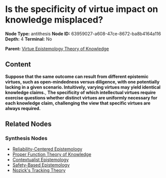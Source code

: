 # Is the specificity of virtue impact on knowledge misplaced?

**Node Type:** antithesis
**Node ID:** 63959027-a608-47ce-8672-ba8b4164a116
**Depth:** 4
**Terminal:** No

**Parent:** [Virtue Epistemology Theory of Knowledge](virtue-epistemology-theory-of-knowledge-synthesis-442e34b6-4919-4ee1-82d0-4ffef2957918.md)

## Content

**Suppose that the same outcome can result from different epistemic virtues, such as open-mindedness versus diligence, with one potentially lacking in a given scenario. Intuitively, varying virtues may yield identical knowledge claims.**, **The specificity of which intellectual virtues require exercise questions whether distinct virtues are uniformly necessary for each knowledge claim, challenging the view that specific virtues are always required.**

## Related Nodes

### Synthesis Nodes

- [Reliability-Centered Epistemology](reliability-centered-epistemology-synthesis-6a3f5ee3-d13c-461b-98bd-db67820dc86e.md)
- [Proper Function Theory of Knowledge](proper-function-theory-of-knowledge-synthesis-f9f7c829-5a3f-4e2f-93de-34d3ff5a820e.md)
- [Contextualist Epistemology](contextualist-epistemology-synthesis-d019c5d6-c3a2-4868-8bff-9ad35322a512.md)
- [Safety-Based Epistemology](safety-based-epistemology-synthesis-bc417ff0-2cea-4a46-b405-27326a8c245e.md)
- [Nozick's Tracking Theory](nozicks-tracking-theory-synthesis-a06a7feb-3540-45b1-80f0-38c4478b9844.md)
